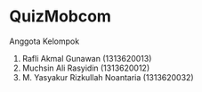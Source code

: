 # QuizMobcom

Anggota Kelompok
1. Rafli Akmal Gunawan (1313620013)
2. Muchsin Ali Rasyidin (1313620012)
3. M. Yasyakur Rizkullah Noantaria (1313620032)
